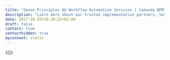 ```yaml
---
title: "Seven Principles AG Workflow Automation Services | Camunda BPM"
description: "Learn more about our trusted implementation partners, Seven Principles AG. Camunda is the leader for workflow automation & business process management. Get your 30 day trial today."
date: 2017-10-25T10:39:22+02:00
draft: false
contact: true
contacthidden: true
mycontent: static
---
```

{{<partner-single
company="Seven Principles AG"
type="si"
website="http://7p-group.com"
countrycode="DE"
city="Hamburg"
description="Experience as system integrator and software developer with process expertise for mid-range and globally acting companies. Seven Principles has approx. 550 employees with approx. 100 Mio EUR revenue"
siregion="emea"
level="basic"
logo="//images.ctfassets.net/vpidbgnakfvf/52Cr0rpCcrhvBkL2vOj33J/421713aad64ca084cad47b0714a934a9/seven_principles_ag_logo.png">}}